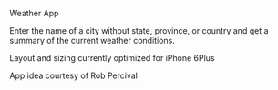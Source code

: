 Weather App

Enter the name of a city without state, province, or country and get a summary of the current weather conditions.


Layout and sizing currently optimized for iPhone 6Plus

App idea courtesy of Rob Percival

